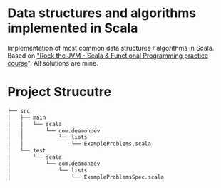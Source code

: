 # Data structures and algorithms implemented in Scala
Implementation of most common data structures / algorithms in Scala. Based on ["Rock the JVM - Scala &amp; Functional Programming practice course](https://rockthejvm.com/p/scala-functional-programming-interview-practice)". All solutions are mine. 

# Project Strucutre

```bash
├── src
│   ├── main
│   │   └── scala
│   │       └── com.deamondev
│   │           └── lists
│   │               └── ExampleProblems.scala
│   └── test
│       └── scala
│           └── com.deamondev
│               └── lists
│                   └── ExampleProblemsSpec.scala
```
